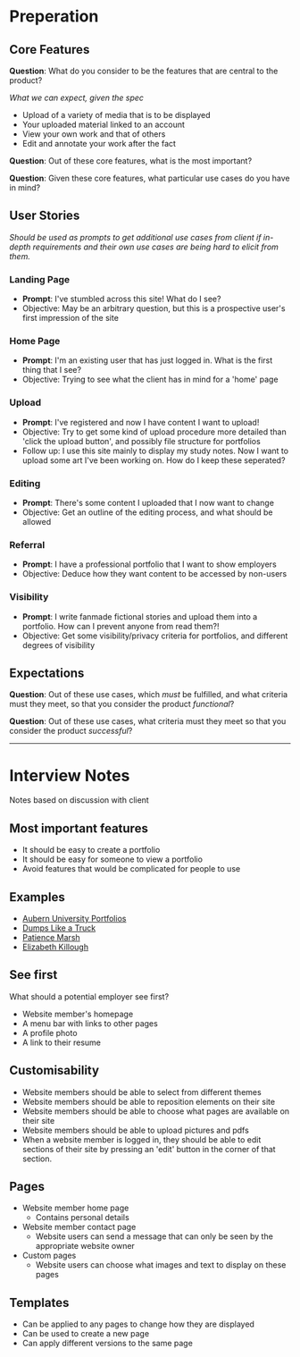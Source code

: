 # Preperation

## Core Features

**Question**: What do you consider to be the features that are central to the product?

*What we can expect, given the spec*
* Upload of a variety of media that is to be displayed
* Your uploaded material linked to an account
* View your own work and that of others
* Edit and annotate your work after the fact

**Question**: Out of these core features, what is the most important?

**Question**: Given these core features, what particular use cases do you have in mind? 


## User Stories

*Should be used as prompts to get additional use cases from client if in-depth requirements and their own use cases are being hard to elicit from them.*

### Landing Page 
* **Prompt**: I've stumbled across this site! What do I see?
* Objective: May be an arbitrary question, but this is a prospective user's first impression of the site

### Home Page
* **Prompt**: I'm an existing user that has just logged in. What is the first thing that I see?
* Objective: Trying to see what the client has in mind for a 'home' page

### Upload
* **Prompt**: I've registered and now I have content I want to upload!
* Objective: Try to get some kind of upload procedure more detailed than 'click the upload button', and possibly file structure for portfolios
* Follow up: I use this site mainly to display my study notes. Now I want to upload some art I've been working on. How do I keep these seperated? 

### Editing
* **Prompt**: There's some content I uploaded that I now want to change
* Objective: Get an outline of the editing process, and what should be allowed

### Referral
* **Prompt**: I have a professional portfolio that I want to show employers
* Objective: Deduce how they want content to be accessed by non-users  

### Visibility
* **Prompt**: I write fanmade fictional stories and upload them into a portfolio. How can I prevent anyone from read them?!
* Objective: Get some visibility/privacy criteria for portfolios, and different degrees of visibility

## Expectations

**Question**: Out of these use cases, which *must* be fulfilled, and what criteria must they meet, so that you consider the product *functional*?

**Question**: Out of these use cases, what criteria must they meet so that you consider the product *successful*?

---
# Interview Notes
Notes based on discussion with client

## Most important features
  * It should be easy to create a portfolio
  * It should be easy for someone to view a portfolio
  * Avoid features that would be complicated for people to use

## Examples
  * [Aubern University Portfolios](https://wp.auburn.edu/writing/eportfolio-project/eportfolio-examples/)
  * [Dumps Like a Truck](https://www.elizabethsugg.com/dumps-like-a-truck)
  * [Patience Marsh](https://patiencemarsh.wixsite.com/portfolio)
  * [Elizabeth Killough](https://www.elizabethsugg.com/)

## See first
What should a potential employer see first?
  * Website member's homepage
  * A menu bar with links to other pages
  * A profile photo
  * A link to their resume

## Customisability 
  * Website members should be able to select from different themes
  * Website members should be able to reposition elements on their site
  * Website members should be able to choose what pages are available on their site
  * Website members should be able to upload pictures and pdfs
  * When a website member is logged in, they should be able to edit sections of their site by pressing an 'edit' button in the corner of that section.

## Pages
  * Website member home page
    * Contains personal details
  * Website member contact page
    * Website users can send a message that can only be seen by the appropriate website owner
  * Custom pages
    * Website users can choose what images and text to display on these pages


## Templates
  * Can be applied to any pages to change how they are displayed
  * Can be used to create a new page
  * Can apply different versions to the same page

